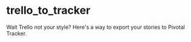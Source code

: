trello_to_tracker
=================

Wait Trello not your style? Here's a way to export your stories to Pivotal Tracker.